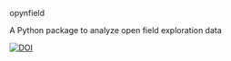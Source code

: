 opynfield

A Python package to analyze open field exploration data

[![DOI](https://zenodo.org/badge/DOI/10.5281/zenodo.15794680.svg)](https://doi.org/10.5281/zenodo.15794680)
